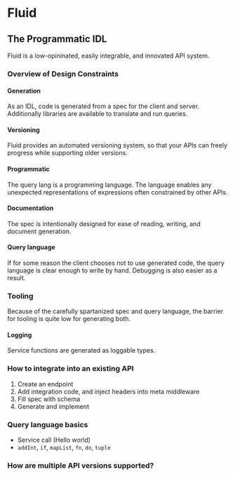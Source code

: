 # Fluid
## The Programmatic IDL

Fluid is a low-opininated, easily integrable, and innovated API system.

### Overview of Design Constraints

#### Generation

As an IDL, code is generated from a spec for the client and server.
Additionally libraries are available to translate and run queries.

#### Versioning

Fluid provides an automated versioning system,
so that your APIs can freely progress while supporting older versions.

#### Programmatic

The query lang is a programming language.
The language enables any unexpected representations of expressions often constrained by other APIs.

#### Documentation

The spec is intentionally designed for ease of reading, writing, and document generation.

#### Query language

If for some reason the client chooses not to use generated code,
the query language is clear enough to write by hand.
Debugging is also easier as a result.

### Tooling

Because of the carefully spartanized spec and query language,
the barrier for tooling is quite low for generating both.

#### Logging

Service functions are generated as loggable types.


### How to integrate into an existing API

1. Create an endpoint
2. Add integration code, and inject headers into meta middleware
3. Fill spec with schema
4. Generate and implement

### Query language basics

* Service call (Hello world)
* `addInt`, `if`, `mapList`, `fn`, `do`, `tuple`

### How are multiple API versions supported?
